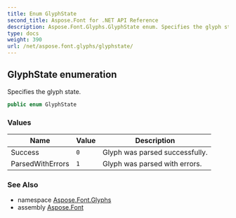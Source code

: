 ```yaml
---
title: Enum GlyphState
second_title: Aspose.Font for .NET API Reference
description: Aspose.Font.Glyphs.GlyphState enum. Specifies the glyph state
type: docs
weight: 390
url: /net/aspose.font.glyphs/glyphstate/
---
```

## GlyphState enumeration

Specifies the glyph state.

```csharp
public enum GlyphState
```

### Values

| Name | Value | Description |
| --- | --- | --- |
| Success | `0` | Glyph was parsed successfully. |
| ParsedWithErrors | `1` | Glyph was parsed with errors. |

### See Also

* namespace [Aspose.Font.Glyphs](../../aspose.font.glyphs/)
* assembly [Aspose.Font](../../)


